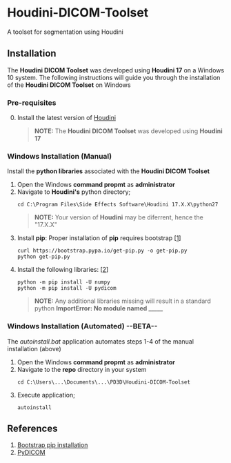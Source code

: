 # Houdini-DICOM-Toolset
A toolset for segmentation using Houdini


## Installation
The **Houdini DICOM Toolset** was developed using **Houdini 17** on a Windows 10 system.
The following instructions will guide you through the installation of the **Houdini DICOM Toolset** on Windows


### Pre-requisites
0.  Install the latest version of [Houdini](https://www.sidefx.com/download/)
    > **NOTE:** The **Houdini DICOM Toolset** was developed using **Houdini 17**

### Windows Installation (Manual)
Install the **python libraries** associated with the **Houdini DICOM Toolset**
1.  Open the Windows **command propmt** as **administrator**
2.  Navigate to **Houdini's** python directory;
    ```
    cd C:\Program Files\Side Effects Software\Houdini 17.X.X\python27
    ```
    > **NOTE:** Your version of **Houdini** may be diferrent, hence the "17.X.X"
3.  Install **pip**:
    Proper installation of **pip** requires bootstrap [[1](https://pip.pypa.io/en/stable/installing/)]
    ```
    curl https://bootstrap.pypa.io/get-pip.py -o get-pip.py
    python get-pip.py
    ```
4.  Install the following libraries: [[2](https://pydicom.github.io/pydicom/stable/getting_started.html)]
    ```
    python -m pip install -U numpy
    python -m pip install -U pydicom
    ```
    > **NOTE:** Any additional libraries missing will result in a standard python **ImportError: No module named _____**

### Windows Installation (Automated) --BETA--
The _autoinstall.bat_ application automates steps 1-4 of the manual installation (above)
1.  Open the Windows **command propmt** as **administrator**
2.  Navigate to the **repo** directory in your system
    ```
    cd C:\Users\...\Documents\...\PD3D\Houdini-DICOM-Toolset
    ```
3.  Execute application;
    ```
    autoinstall
    ```

## References
1.  [Bootstrap pip installation](https://pip.pypa.io/en/stable/installing/)
2.  [PyDICOM](https://pydicom.github.io/pydicom/stable/getting_started.html)
